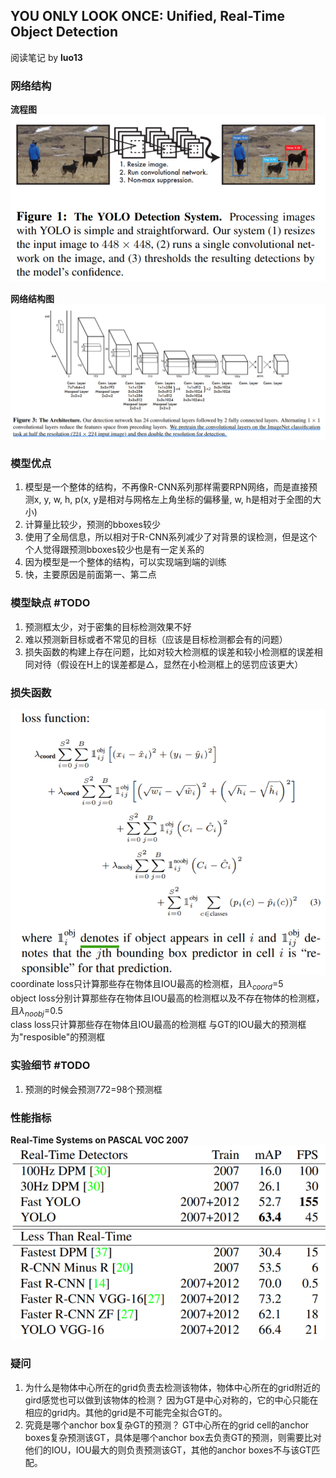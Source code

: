 ## YOU ONLY LOOK ONCE: Unified, Real-Time Object Detection
阅读笔记 by **luo13**

### 网络结构

**流程图**
![yolo_detection_system](../img/YOLO_v1/yolo_detection_system.PNG)  

**网络结构图**
![yolo_network](../img/YOLO_v1/yolo_v1_network.PNG)

### 模型优点
1. 模型是一个整体的结构，不再像R-CNN系列那样需要RPN网络，而是直接预测x, y, w, h, p(x, y是相对与网格左上角坐标的偏移量, w, h是相对于全图的大小)
2. 计算量比较少，预测的bboxes较少
3. 使用了全局信息，所以相对于R-CNN系列减少了对背景的误检测，但是这个个人觉得跟预测bboxes较少也是有一定关系的
4. 因为模型是一个整体的结构，可以实现端到端的训练
5. 快，主要原因是前面第一、第二点

### 模型缺点 #TODO
1. 预测框太少，对于密集的目标检测效果不好
2. 难以预测新目标或者不常见的目标（应该是目标检测都会有的问题）
3. 损失函数的构建上存在问题，比如对较大检测框的误差和较小检测框的误差相同对待（假设在H上的误差都是${\triangle}$，显然在小检测框上的惩罚应该更大）

### 损失函数
![loss function](../img/YOLO_v1/loss_function.PNG)  
coordinate loss只计算那些存在物体且IOU最高的检测框，且${\lambda_{coord}}$=5  
object loss分别计算那些存在物体且IOU最高的检测框以及不存在物体的检测框，且${\lambda_{noobj}}$=0.5  
class loss只计算那些存在物体且IOU最高的检测框
与GT的IOU最大的预测框为"resposible"的预测框

### 实验细节 #TODO
1. 预测的时候会预测7*7*2=98个预测框

### 性能指标
**Real-Time Systems on PASCAL VOC 2007**
![time comparison](../img/YOLO_v1/time_comparison.PNG)

### 疑问
1. 为什么是物体中心所在的grid负责去检测该物体，物体中心所在的grid附近的gird感觉也可以做到该物体的检测？
   因为GT是中心对称的，它的中心只能在相应的grid内。其他的grid是不可能完全拟合GT的。
2. 究竟是哪个anchor box复杂GT的预测？
   GT中心所在的grid cell的anchor boxes复杂预测该GT，具体是哪个anchor box去负责GT的预测，则需要比对他们的IOU，IOU最大的则负责预测该GT，其他的anchor boxes不与该GT匹配。
